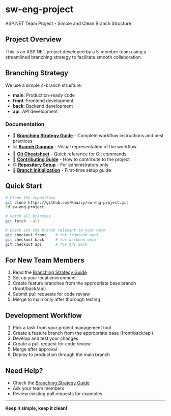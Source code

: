 # sw-eng-project

ASP.NET Team Project - Simple and Clean Branch Structure

## Project Overview

This is an ASP.NET project developed by a 5-member team using a streamlined branching strategy to facilitate smooth collaboration.

## Branching Strategy

We use a simple 4-branch structure:
- **main**: Production-ready code
- **front**: Frontend development
- **back**: Backend development
- **api**: API development

### Documentation

- 📖 **[Branching Strategy Guide](BRANCHING_STRATEGY.md)** - Complete workflow instructions and best practices
- 📊 **[Branch Diagram](BRANCH_DIAGRAM.md)** - Visual representation of the workflow
- 🚀 **[Git Cheatsheet](GIT_CHEATSHEET.md)** - Quick reference for Git commands
- 🤝 **[Contributing Guide](CONTRIBUTING.md)** - How to contribute to the project
- ⚙️ **[Repository Setup](REPOSITORY_SETUP.md)** - For administrators only
- 🔧 **[Branch Initialization](BRANCH_INITIALIZATION.md)** - First-time setup guide

## Quick Start

```bash
# Clone the repository
git clone https://github.com/Kaazzy/sw-eng-project.git
cd sw-eng-project

# Fetch all branches
git fetch --all

# Check out the branch relevant to your work
git checkout front    # for frontend work
git checkout back     # for backend work
git checkout api      # for API work
```

## For New Team Members

1. Read the [Branching Strategy Guide](BRANCHING_STRATEGY.md)
2. Set up your local environment
3. Create feature branches from the appropriate base branch (front/back/api)
4. Submit pull requests for code review
5. Merge to main only after thorough testing

## Development Workflow

1. Pick a task from your project management tool
2. Create a feature branch from the appropriate base (front/back/api)
3. Develop and test your changes
4. Create a pull request for code review
5. Merge after approval
6. Deploy to production through the main branch

## Need Help?

- Check the [Branching Strategy Guide](BRANCHING_STRATEGY.md)
- Ask your team members
- Review existing pull requests for examples

---

**Keep it simple, keep it clean!**